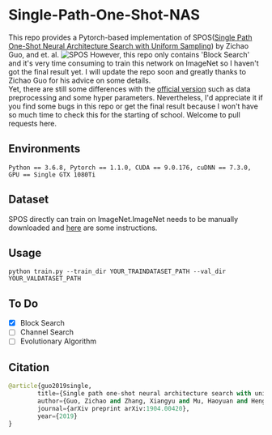 # Single-Path-One-Shot-NAS
This repo provides a Pytorch-based implementation of SPOS([Single Path One-Shot Neural Architecture Search with Uniform Sampling](https://arxiv.org/abs/1904.00420))  by Zichao Guo, and et. al.
![SPOS](https://github.com/ShunLu91/Single-Path-One-Shot-NAS/blob/master/img/SPOS.jpg)
However, this repo only contains 'Block Search' and it's very time consuming to train this network on ImageNet so I haven't got the final result yet. I will update the repo soon and greatly thanks to Zichao Guo for his advice on some details.      
Yet, there are still some differences with the [official version](https://github.com/megvii-model/ShuffleNet-Series/tree/master/OneShot) such as data preprocessing and some hyper parameters. Nevertheless, I'd appreciate it if you find some bugs in this repo or get the final result because I won't have so much time to check this for the starting of school. Welcome to pull requests here.        
                
## Environments    
```
Python == 3.6.8, Pytorch == 1.1.0, CUDA == 9.0.176, cuDNN == 7.3.0, GPU == Single GTX 1080Ti 
```

## Dataset   
SPOS directly can train on ImageNet.ImageNet needs to be manually downloaded and [here](https://github.com/pytorch/examples/tree/master/imagenet) are some instructions.   
         
## Usage
```
python train.py --train_dir YOUR_TRAINDATASET_PATH --val_dir YOUR_VALDATASET_PATH
```

## To Do
- [x] Block Search
- [ ] Channel Search
- [ ] Evolutionary Algorithm
             
## Citation
```Python
@article{guo2019single,
        title={Single path one-shot neural architecture search with uniform sampling},
        author={Guo, Zichao and Zhang, Xiangyu and Mu, Haoyuan and Heng, Wen and Liu, Zechun and Wei, Yichen and Sun, Jian},
        journal={arXiv preprint arXiv:1904.00420},
        year={2019}
}
```
